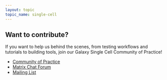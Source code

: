 ```yaml
---
layout: topic
topic_name: single-cell
---
```


## Want to contribute?

If you want to help us behind the scenes, from testing workflows and tutorials to building tools, join our Galaxy Single Cell Community of Practice!

 - <i class="fa fa-hand-o-right" aria-hidden="true"></i> [Community of Practice](https://galaxyproject.org/projects/singlecell/)
 - <i class="fa fa-comments-o" aria-hidden="true"></i> [Matrix Chat Forum](https://matrix.to/#/#usegalaxy-eu_single-cell-workflows:gitter.im)
 - <i class="fa fa-envelope" aria-hidden="true"> </i> [Mailing List](https://lists.galaxyproject.org/lists/single-cell-cop.lists.galaxyproject.org/)
